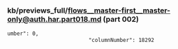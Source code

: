 ### kb/previews_full/flows__master-first__master-only@auth.har.part018.md (part 002)

```md
umber": 0,
                          "columnNumber": 18292
     
```

```
